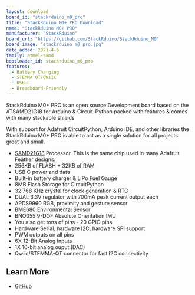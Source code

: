 ```yaml
---
layout: download
board_id: "stackrduino_m0_pro"
title: "StackRduino M0+ PRO Download"
name: "StackRduino M0+ PRO"
manufacturer: "StackRduino"
board_url: "https://github.com/StackRduino/StackRduino_M0"
board_image: "stackrduino_m0_pro.jpg"
date_added: 2021-4-6
family: atmel-samd
bootloader_id: stackrduino_m0_pro
features:
  - Battery Charging
  - STEMMA QT/QWIIC
  - USB-C
  - Breadboard-Friendly
---
```


StackRduino M0+ PRO is an open source Development board based on the ATSAMD21G18 for Arduino & Circuit-Python packed with features & comes with many stackable shields

With support for Adafruit CircuitPython, Arduino IDE, and other libraries the StackRduino M0+ PRO is able to act as a single solution for all projects great and small.

- [SAMD21G18](https://www.microchip.com/wwwproducts/en/ATsamd21g18) Processor. This is the same chip used in many Adafruit Feather designs.
- 256KB of FLASH + 32KB of RAM
- USB C power and data
- Built-in battery charger & LiPo Fuel Gauge
- 8MB Flash Storage for CircuitPython
- 32.768 KHz crystal for clock generation & RTC
- DUAL 3.3V regulator with 700mA peak current output each
- APDS9960 RGB, proximity and gesture sensor
- BME680 Environmental Sensor
- BNO055 9-DOF Absolute Orientation IMU
- You also get tons of pins - 20 GPIO pins
- Hardware Serial, hardware I2C, hardware SPI support
- PWM outputs on all pins
- 6X 12-Bit Analog Inputs
- 1X 10-bit analog ouput (DAC)
- Qwiic/STEMMA-QT connector for fast I2C connectivity

## Learn More

* [GitHub](https://github.com/StackRduino/StackRduino_M0)

